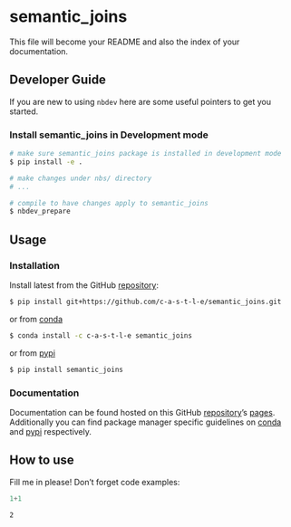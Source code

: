 # semantic_joins


<!-- WARNING: THIS FILE WAS AUTOGENERATED! DO NOT EDIT! -->

This file will become your README and also the index of your
documentation.

## Developer Guide

If you are new to using `nbdev` here are some useful pointers to get you
started.

### Install semantic_joins in Development mode

``` sh
# make sure semantic_joins package is installed in development mode
$ pip install -e .

# make changes under nbs/ directory
# ...

# compile to have changes apply to semantic_joins
$ nbdev_prepare
```

## Usage

### Installation

Install latest from the GitHub
[repository](https://github.com/c-a-s-t-l-e/semantic_joins):

``` sh
$ pip install git+https://github.com/c-a-s-t-l-e/semantic_joins.git
```

or from [conda](https://anaconda.org/c-a-s-t-l-e/semantic_joins)

``` sh
$ conda install -c c-a-s-t-l-e semantic_joins
```

or from [pypi](https://pypi.org/project/semantic_joins/)

``` sh
$ pip install semantic_joins
```

### Documentation

Documentation can be found hosted on this GitHub
[repository](https://github.com/c-a-s-t-l-e/semantic_joins)’s
[pages](https://c-a-s-t-l-e.github.io/semantic_joins/). Additionally you
can find package manager specific guidelines on
[conda](https://anaconda.org/c-a-s-t-l-e/semantic_joins) and
[pypi](https://pypi.org/project/semantic_joins/) respectively.

## How to use

Fill me in please! Don’t forget code examples:

``` python
1+1
```

    2
